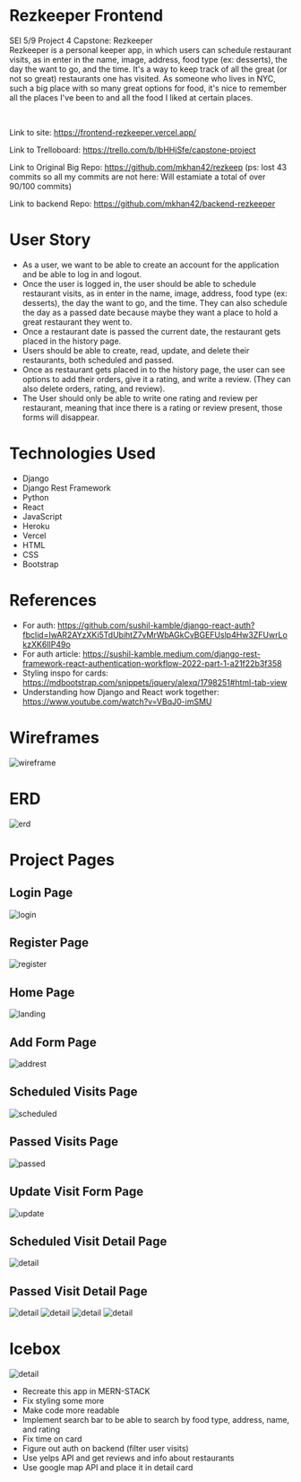 # Rezkeeper Frontend
SEI 5/9 Project 4 Capstone: Rezkeeper  </br>
Rezkeeper is a personal keeper app, in which users can schedule restaurant visits, as in enter in the name, image, address, food type (ex: desserts), the day the want to go, and the time. It's a way to keep track of all the great (or not so great) restaurants one has visited. As someone who lives in NYC, such a big place with so many great options for food, it's nice to remember all the places I've been to and all the food I liked at certain places.

</br>

Link to site: https://frontend-rezkeeper.vercel.app/

Link to Trelloboard: https://trello.com/b/lbHHjSfe/capstone-project

Link to Original Big Repo: https://github.com/mkhan42/rezkeep (ps: lost 43 commits so all my commits are not here: Will estamiate a total of over 90/100 commits)

Link to backend Repo: https://github.com/mkhan42/backend-rezkeeper

# User Story
- As a user, we want to be able to create an account for the application and be able to log in and logout.
- Once the user is logged in, the user should be able to schedule restaurant visits, as in enter in the name, image, address, food type (ex: desserts), the day the want to go, and the time. They can also schedule the day as a passed date because maybe they want a place to hold a great restaurant they went to.
- Once a restaurant date is passed the current date, the restaurant gets placed in the history page.
- Users should be able to create, read, update, and delete their restaurants, both scheduled and passed.
- Once as restaurant gets placed in to the history page, the user can see options to add their orders, give it a rating, and write a review. (They can also delete orders, rating, and review).
- The User should only be able to write one rating and review per restaurant, meaning that ince there is a rating or review present, those forms will disappear.

# Technologies Used
- Django
- Django Rest Framework
- Python
- React
- JavaScript
- Heroku
- Vercel
- HTML
- CSS
- Bootstrap

# References
- For auth: https://github.com/sushil-kamble/django-react-auth?fbclid=IwAR2AYzXKi5TdUbihtZ7vMrWbAGkCvBGEFUslp4Hw3ZFUwrLokzXK6IlP49o
- For auth article: https://sushil-kamble.medium.com/django-rest-framework-react-authentication-workflow-2022-part-1-a21f22b3f358
- Styling inspo for cards: https://mdbootstrap.com/snippets/jquery/alexq/1798251#html-tab-view
- Understanding how Django and React work together: https://www.youtube.com/watch?v=VBqJ0-imSMU

# Wireframes
![wireframe](../images/Wirefram4.jpg)

# ERD
![erd](../images/ERD4.jpg)

# Project Pages

## Login Page 
![login](../images/login.png)

## Register Page
![register](../images/register.png)

## Home Page
![landing](../images/landing.png)

## Add Form Page
![addrest](../images/addrest.png)

## Scheduled Visits Page
![scheduled](../images/scheduled.png)

## Passed Visits Page
![passed](../images/passed.png)

## Update Visit Form Page
![update](../images/updatevisit.png)

## Scheduled Visit Detail Page
![detail](../images/scheduleddetail.png)

## Passed Visit Detail Page
![detail](../images/passed1.png)
![detail](../images/passed2.png)
![detail](../images/passed3.png)
![detail](../images/passed4.png)

# Icebox
![detail](../images/trelloboard.png)
- Recreate this app in MERN-STACK
- Fix styling some more
- Make code more readable
- Implement search bar to be able to search by food type, address, name, and rating
- Fix time on card
- Figure out auth on backend (filter user visits)
- Use yelps API and get reviews and info about restaurants
- Use google map API and place it in detail card
